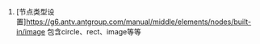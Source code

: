 1. [节点类型设置]https://g6.antv.antgroup.com/manual/middle/elements/nodes/built-in/image
   包含circle、rect、image等等
